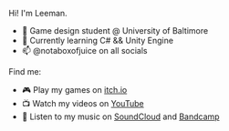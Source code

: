 Hi! I'm Leeman.
- 🐝 Game design student @ University of Baltimore
- 🌱 Currently learning C# && Unity Engine
- 📫 @notaboxofjuice on all socials

Find me:
- 🎮 Play my games on [itch.io](https://notaboxofjuice.itch.io)
- 📺 Watch my videos on [YouTube](https://www.youtube.com/channel/UCTWeuKSEE43_JkrgPveYKHg)
- 🎵 Listen to my music on [SoundCloud](https://soundcloud.com/atlasetiquette) and [Bandcamp](https://politeness.bandcamp.com)
<!---
notaboxofjuice/notaboxofjuice is a ✨ special ✨ repository because its `README.md` (this file) appears on your GitHub profile.
You can click the Preview link to take a look at your changes.
--->
